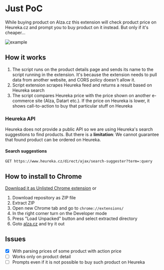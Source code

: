 # Just PoC
While buying product on Alza.cz this extension will check product price on Heureka.cz and prompt you to buy product on it instead. But only if it's cheaper...

![example](https://raw.githubusercontent.com/topmonks/heureka-extension/master/example.png?token=AAJPV7YVRTUGQT5ACW2TVCC5O5M3C)


## How it works
1. The script runs on the product details page and sends its name to the script running in the extension. It's because the extension needs to pull data from another website, and CORS policy doesn't allow it.
2. Script extension scrapes Heureka feed and returns a result based on Heureka search
3. The script compares Heureka price with the price shown on another e-commerce site (Alza, Datart etc.). If the price on Heureka is lower, it shows call-to-action to buy that particular stuff on Heureka  


### Heureka API
Heureka does not provide a public API so we are using Heureka's search suggestions to find products.
But there is a **limitation**: We cannot guarantee that found product can be ordered on Heureka.

#### Search suggestions
```
GET https://www.heureka.cz/direct/ajax/search-suggester?term=:query
```


## How to install to Chrome
[Download it as Unlisted Chrome extension](https://chrome.google.com/webstore/detail/icpjojolkooiemcfjcdajjmeemmakdnn/)
or

1. Download repository as ZIP file
2. Extract ZIP
3. Open new Chrome tab and go to `chrome://extensions/`
4. In the right corner turn on the Developer mode
5. Press "Load Unpacked" button and select extracted directory
6. Goto [alza.cz](https://alza.cz) and try it out



## Issues
- [x] With parsing prices of some product with action price
- [ ] Works only on product detail
- [ ] Prompts even if it is not possible to buy such product on Heureka
